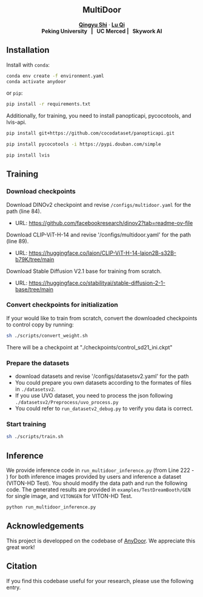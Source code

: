 <p align="center">

  <h2 align="center">MultiDoor</h2>
  <p align="center">
    <a href="https://scholar.google.com.hk/citations?user=VpSqhJAAAAAJ&hl=zh-CN"><strong>Qingyu Shi</strong></a>
    ·
    <a href="https://scholar.google.com.hk/citations?user=SSI90d4AAAAJ&hl=zh-CN&oi=ao"><strong>Lu Qi</strong></a>
    <br>
    <b>Peking University &nbsp; | &nbsp;  UC Merced  | &nbsp; Skywork AI </b>
  </p>
  
  <!-- <table align="center">
    <tr>
    <td>
      <img src="assets/Figures/Teaser.png">
    </td>
    </tr>
  </table> -->



## Installation
Install with `conda`: 
```bash
conda env create -f environment.yaml
conda activate anydoor
```
or `pip`:
```bash
pip install -r requirements.txt
```
Additionally, for training, you need to install panopticapi, pycocotools, and lvis-api.
```bash
pip install git+https://github.com/cocodataset/panopticapi.git

pip install pycocotools -i https://pypi.douban.com/simple

pip install lvis
```
## Training
<!-- Download AnyDoor checkpoint: 
* [ModelScope](https://modelscope.cn/models/damo/AnyDoor/files)
* [HuggingFace](https://huggingface.co/spaces/xichenhku/AnyDoor/tree/main) -->

<!-- **Note:** We include all the optimizer params for Adam, so the checkpoint is big. You could only keep the "state_dict" to make it much smaller. -->

### Download checkpoints

Download DINOv2 checkpoint and revise `/configs/multidoor.yaml` for the path (line 84).
* URL: https://github.com/facebookresearch/dinov2?tab=readme-ov-file

Download CLIP-ViT-H-14 and revise '/configs/multidoor.yaml' for the path (line 89).
* URL: https://huggingface.co/laion/CLIP-ViT-H-14-laion2B-s32B-b79K/tree/main

Download Stable Diffusion V2.1 base for training from scratch.
* URL: https://huggingface.co/stabilityai/stable-diffusion-2-1-base/tree/main

### Convert checkpoints for initialization

If your would like to train from scratch, convert the downloaded checkpoints to control copy by running:
```bash
sh ./scripts/convert_weight.sh  
```
There will be a checkpoint at "./checkpoints/control_sd21_ini.ckpt"

### Prepare the datasets

* download datasets and revise '/configs/datasetsv2.yaml' for the path
* You could prepare you own datasets according to the formates of files in `./datasetsv2`.
* If you use UVO dataset, you need to process the json following `./datasetsv2/Preprocess/uvo_process.py`
* You could refer to `run_datasetv2_debug.py` to verify you data is correct.

### Start training

```bash
sh ./scripts/train.sh
```


## Inference
We provide inference code in `run_multidoor_inference.py` (from Line 222 - ) for both inference images provided by users and inference a dataset (VITON-HD Test). You should modify the data path and run the following code. The generated results are provided in `examples/TestDreamBooth/GEN` for single image, and `VITONGEN` for VITON-HD Test.

```bash
python run_multidoor_inference.py
```
<!-- The inferenced results on VITON-Test would be like [garment, ground truth, generation].

*Noticing that AnyDoor does not contain any specific design/tuning for tryon, we think it would be helpful to add skeleton infos or warped garment, and tune on tryon data to make it better :)*
  <table align="center">
    <tr>
    <td>
      <img src="assets/Figures/tryon.png">
    </td>
    </tr>
  </table>


Our evaluation data for DreamBooth an COCOEE coud be downloaded at Google Drive:
* URL: [to be released] -->


## Acknowledgements
This project is developped on the codebase of [AnyDoor](https://github.com/ali-vilab/AnyDoor). We  appreciate this great work! 


## Citation
If you find this codebase useful for your research, please use the following entry.
```BibTeX
```

